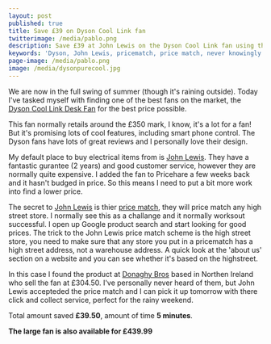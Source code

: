 ```yaml
---
layout: post
published: true
title: Save £39 on Dyson Cool Link fan
twitterimage: /media/pablo.png
description: Save £39 at John Lewis on the Dyson Cool Link fan using their price matching
keywords: 'Dyson, John Lewis, pricematch, price match, never knowingly undersold, fan'
page-image: /media/pablo.png
image: /media/dysonpurecool.jpg
---
```

We are now in the full swing of summer (though it's raining outside). Today I've tasked myself with finding one of the best fans on the market, the [Dyson Cool Link Desk Fan](http://www.johnlewis.com/dyson-pure-cool-link-purifying-desk-fan/p2649608) for the best price possible.

This fan normally retails around the £350 mark, I know, it's a lot for a fan! But it's promising lots of cool features, including smart phone control. The Dyson fans have lots of great reviews and I personally love their design.

My default place to buy electrical items from is [John Lewis](http://johnlewis.com). They have a fantastic gurantee (2 years) and good customer service, however they are normally quite expensive. I added the fan to Pricehare a few weeks back and it hasn't budged in price. So this means I need to put a bit more work into find a lower price.

The secret to [John Lewis](http://johnlewis.com) is thier [price match](https://www.johnlewis.com/never-knowingly-undersold), they will price match any high street store. I normally see this as a challange and it normally worksout successful. I open up Google product search and start looking for good prices. The trick to the John Lewis price match scheme is the high street store, you need to make sure that any store you put in a pricematch has a high street address, not a warehouse address. A quick look at the 'about us' section on a website and you can see whether it's based on the highstreet.

In this case I found the product at [Donaghy Bros](https://donaghybros.co.uk) based in Northen Ireland who sell the fan at £304.50. I've personally never heard of them, but John Lewis accepteded the price match and I can pick it up tomorrow with there click and collect service, perfect for the rainy weekend.

Total amount saved **£39.50**, amount of time **5 minutes**.

__The large fan is also available for £439.99__
